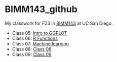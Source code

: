 # BIMM143_github
My classwork for F23 in [BIMM143](https://bioboot.github.io/bimm143_F23/) at UC San Diego. 

- Class 05: [Intro to GGPLOT](https://github.com/nicolenashed/BIMM143_github/blob/main/class05/class05.pdf) 
- Class 06: [R Functions](https://github.com/nicolenashed/BIMM143_github/blob/main/class06/class06.pdf) 
- Class 07: [Machine learning](https://github.com/nicolenashed/BIMM143_github/blob/main/class07/class07.md)   
- Class 08: [Class 08](https://github.com/nicolenashed/BIMM143_github/blob/main/class09%20mini%20project/class08.pdf)
- Class 09: [Class 09](https://github.com/nicolenashed/BIMM143_github/blob/main/class09%20mini%20project/class09Halloween.pdf)
